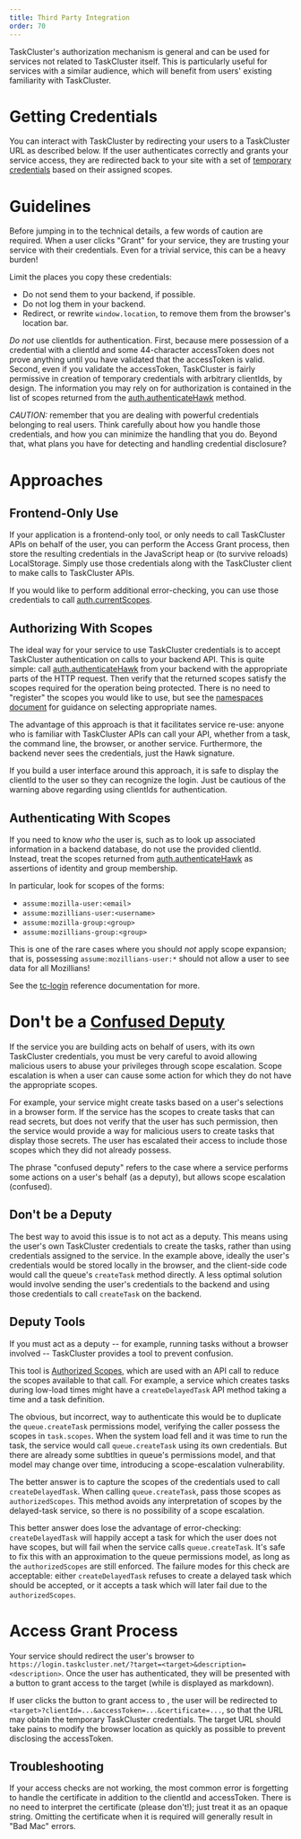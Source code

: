 ```yaml
---
title: Third Party Integration
order: 70
---
```


TaskCluster's authorization mechanism is general and can be used for services not related to TaskCluster itself.
This is particularly useful for services with a similar audience, which will benefit from users' existing familiarity with TaskCluster.

# Getting Credentials

You can interact with TaskCluster by redirecting your users to a TaskCluster URL as described below.
If the user authenticates correctly and grants your service access, they are redirected back to your site with a set of [temporary credentials](temporary-credentials) based on their assigned scopes.

# Guidelines

Before jumping in to the technical details, a few words of caution are required.
When a user clicks "Grant" for your service, they are trusting your service with their credentials.
Even for a trivial service, this can be a heavy burden!

Limit the places you copy these credentials:

 * Do not send them to your backend, if possible.
 * Do not log them in your backend.
 * Redirect, or rewrite `window.location`, to remove them from the browser's location bar.

*Do not* use clientIds for authentication.
First, because mere possession of a credential with a clientId and some 44-character accessToken does not prove anything until you have validated that the accessToken is valid.
Second, even if you validate the accessToken, TaskCluster is fairly permissive in creation of temporary credentials with arbitrary clientIds, by design.
The information you may rely on for authorization is contained in the list of scopes returned from the [auth.authenticateHawk](/reference/platform/auth/api-docs#authenticateHawk) method.

*CAUTION:* remember that you are dealing with powerful credentials belonging to real users.
Think carefully about how you handle those credentials, and how you can minimize the handling that you do.
Beyond that, what plans you have for detecting and handling credential disclosure?

# Approaches

## Frontend-Only Use

If your application is a frontend-only tool, or only needs to call TaskCluster APIs on behalf of the user, you can perform the Access Grant process, then store the resulting credentials in the JavaScript heap or (to survive reloads) LocalStorage.
Simply use those credentials along with the TaskCluster client to make calls to TaskCluster APIs.

If you would like to perform additional error-checking, you can use those credentials to call [auth.currentScopes](/reference/platform/auth/api-docs#currentScopes).

## Authorizing With Scopes

The ideal way for your service to use TaskCluster credentials is to accept TaskCluster authentication on calls to your backend API.
This is quite simple: call [auth.authenticateHawk](/reference/platform/auth/api-docs#authenticateHawk) from your backend with the appropriate parts of the HTTP request.
Then verify that the returned scopes satisfy the scopes required for the operation being protected.
There is no need to "register" the scopes you would like to use, but see the [namespaces document](/manual/devel/namespaces) for guidance on selecting appropriate names.

The advantage of this approach is that it facilitates service re-use: anyone who is familiar with TaskCluster APIs can call your API, whether from a task, the command line, the browser, or another service.
Furthermore, the backend never sees the credentials, just the Hawk signature.

If you build a user interface around this approach, it is safe to display the clientId to the user so they can recognize the login.
Just be cautious of the warning above regarding using clientIds for authentication.

## Authenticating With Scopes

If you need to know *who* the user is, such as to look up associated information in a backend database, do not use the provided clientId.
Instead, treat the scopes returned from [auth.authenticateHawk](/reference/platform/auth/api-docs#authenticateHawk) as assertions of identity and group membership.

In particular, look for scopes of the forms:

 * `assume:mozilla-user:<email>`
 * `assume:mozillians-user:<username>`
 * `assume:mozilla-group:<group>`
 * `assume:mozillians-group:<group>`

This is one of the rare cases where you should *not* apply scope expansion; that is, possessing `assume:mozillians-user:*` should not allow a user to see data for all Mozillians!

See the [tc-login](/reference/core/login) reference documentation for more.

# Don't be a [Confused Deputy](https://en.wikipedia.org/wiki/Confused_deputy_problem)

If the service you are building acts on behalf of users, with its own TaskCluster credentials, you must be very careful to avoid allowing malicious users to abuse your privileges through scope escalation.
Scope escalation is when a user can cause some action for which they do not have the appropriate scopes.

For example, your service might create tasks based on a user's selections in a browser form.
If the service has the scopes to create tasks that can read secrets, but does not verify that the user has such permission, then the service would provide a way for malicious users to create tasks that display those secrets.
The user has escalated their access to include those scopes which they did not already possess.

The phrase "confused deputy" refers to the case where a service performs some actions on a user's behalf (as a deputy), but allows scope escalation (confused).

## Don't be a Deputy

The best way to avoid this issue is to not act as a deputy.
This means using the user's own TaskCluster credentials to create the tasks, rather than using credentials assigned to the service.
In the example above, ideally the user's credentials would be stored locally in the browser, and the client-side code would call the queue's `createTask` method directly.
A less optimal solution would involve sending the user's credentials to the backend and using those credentials to call `createTask` on the backend.

## Deputy Tools

If you must act as a deputy -- for example, running tasks without a browser involved -- TaskCluster provides a tool to prevent confusion.

This tool is [Authorized Scopes](authorized-scopes), which are used with an API call to reduce the scopes available to that call.
For example, a service which creates tasks during low-load times might have a `createDelayedTask` API method taking a time and a task definition.

The obvious, but incorrect, way to authenticate this would be to duplicate the `queue.createTask` permissions model, verifying the caller possess the scopes in `task.scopes`.
When the system load fell and it was time to run the task, the service would call `queue.createTask` using its own credentials.
But there are already some subtlties in queue's permissions model, and that model may change over time, introducing a scope-escalation vulnerability.

The better answer is to capture the scopes of the credentials used to call `createDelayedTask`.
When calling `queue.createTask`, pass those scopes as `authorizedScopes`.
This method avoids any interpretation of scopes by the delayed-task service, so there is no possibility of a scope escalation.

This better answer does lose the advantage of error-checking: `createDelayedTask` will happily accept a task for which the user does not have scopes, but will fail when the service calls `queue.createTask`.
It's safe to fix this with an approximation to the queue permissions model, as long as the `authorizedScopes` are still enforced.
The failure modes for this check are acceptable: either `createDelayedTask` refuses to create a delayed task which should be accepted, or it accepts a task which will later fail due to the `authorizedScopes`.

# Access Grant Process

Your service should redirect the user's browser to `https://login.taskcluster.net/?target=<target>&description=<description>`. Once the user has authenticated, they will be presented with a button to grant access to the target <target> (while <decription> is displayed as markdown).

If user clicks the button to grant access to <target>, the user will be redirected to `<target>?clientId=...&accessToken=...&certificate=...`, so that the <target> URL may obtain the temporary TaskCluster credentials.
The target URL should take pains to modify the browser location as quickly as possible to prevent disclosing the accessToken.

## Troubleshooting

If your access checks are not working, the most common error is forgetting to handle the certificate in addition to the clientId and accessToken.
There is no need to interpret the certificate (please don't!); just treat it as an opaque string.
Omitting the certificate when it is required will generally result in "Bad Mac" errors.
